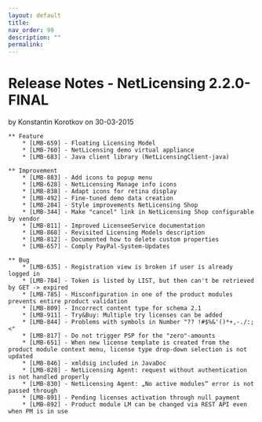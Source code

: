 ```yaml
---
layout: default
title:
nav_order: 99
description: ""
permalink:
---
```


Release Notes - NetLicensing 2.2.0-FINAL </span>
=======================================================================

by <span class="editor"> Konstantin Korotkov</span> on 30-03-2015

    ** Feature
        * [LMB-659] - Floating Licensing Model
        * [LMB-760] - NetLicensing demo virtual appliance
        * [LMB-683] - Java client library (NetLicensingClient-java)

    ** Improvement
        * [LMB-883] - Add icons to popup menu
        * [LMB-628] - NetLicensing Manage info icons
        * [LMB-838] - Adapt icons for retina display
        * [LMB-492] - Fine-tuned demo data creation
        * [LMB-284] - Style improvements NetLicensing Shop
        * [LMB-344] - Make "cancel" link in NetLicensing Shop configurable by vendor
        * [LMB-811] - Improved LicenseeService documentation
        * [LMB-868] - Revisited Licensing Models description
        * [LMB-812] - Documented how to delete custom properties
        * [LMB-657] - Comply PayPal-System-Updates

    ** Bug
        * [LMB-635] - Registration view is broken if user is already logged in
        * [LMB-784] - Token is listed by LIST, but then can't be retrieved by GET -> expired
        * [LMB-785] - Misconfiguration in one of the product modules prevents entire product validation
        * [LMB-809] - Incorrect content type for schema 2.1
        * [LMB-911] - Try&Buy: Multiple try licenses can be added
        * [LMB-844] - Problems with symbols in Number "?? !#$%&'()*+,-./:;<"
        * [LMB-817] - Do not trigger PSP for the "zero"-amounts
        * [LMB-651] - When new license template is created from the product module context menu, license type drop-down selection is not updated
        * [LMB-846] - xmldsig included in JavaDoc
        * [LMB-828] - NetLicensing Agent: request without authentication is not handled properly
        * [LMB-830] - NetLicensing Agent: „No active modules“ error is not passed through
        * [LMB-891] - Pending licenses activation through null payment
        * [LMB-892] - Product module LM can be changed via REST API even when PM is in use
